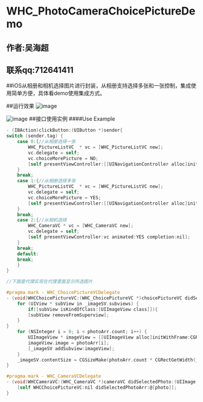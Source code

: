 # WHC_PhotoCameraChoicePictureDemo
##  作者:吴海超
##  联系qq:712641411

##iOS从相册和相机选择图片进行封装，从相册支持选择多张和一张控制，集成使用简单方便，具体看demo使用集成方式。

##运行效果
![image](https://github.com/netyouli/WHC_PhotoCameraChoicePictureDemo/blob/master/WHC_PhotoCameraChoicePictureDemo/b.png)


![image](https://github.com/netyouli/WHC_PhotoCameraChoicePictureDemo/blob/master/WHC_PhotoCameraChoicePictureDemo/a.jpg)
##接口使用实例
####Use Example
```objective-c
- (IBAction)clickButton:(UIButton *)sender{
switch (sender.tag) {
    case 0:{//从相册选择一张
        WHC_PictureListVC  * vc = [WHC_PictureListVC new];
        vc.delegate = self;
        vc.choiceMorePicture = NO;
        [self presentViewController:[[UINavigationController alloc]initWithRootViewController:vc] animated:YES completion:nil];
    }
    break;
    case 1:{//从相册选择多张
        WHC_PictureListVC  * vc = [WHC_PictureListVC new];
        vc.delegate = self;
        vc.choiceMorePicture = YES;
        [self presentViewController:[[UINavigationController alloc]initWithRootViewController:vc] animated:YES completion:nil];
    }
    break;
    case 2:{//从相机选择
        WHC_CameraVC * vc = [WHC_CameraVC new];
        vc.delegate = self;
        [self presentViewController:vc animated:YES completion:nil];
    }
    break;
    default:
    break;
    }
}

//下面是代理实现在代理里面显示所选图片

#pragma mark - WHC_ChoicePictureVCDelegate
- (void)WHCChoicePictureVC:(WHC_ChoicePictureVC *)choicePictureVC didSelectedPhotoArr:(NSArray *)photoArr{
    for (UIView * subView in _imageSV.subviews) {
        if([subView isKindOfClass:[UIImageView class]]){
        [subView removeFromSuperview];
    }
}
    for (NSInteger i = 0; i < photoArr.count; i++) {
        UIImageView * imageView = [[UIImageView alloc]initWithFrame:CGRectMake(i * CGRectGetWidth(_imageSV.frame), 0, CGRectGetWidth(_imageSV.frame), CGRectGetHeight(_imageSV.frame))];
        imageView.image = photoArr[i];
        [_imageSV addSubview:imageView];
    }
    _imageSV.contentSize = CGSizeMake(photoArr.count * CGRectGetWidth(_imageSV.frame), 0);
}

#pragma mark - WHC_CameraVCDelegate
- (void)WHCCameraVC:(WHC_CameraVC *)cameraVC didSelectedPhoto:(UIImage *)photo{
    [self WHCChoicePictureVC:nil didSelectedPhotoArr:@[photo]];
}


```
